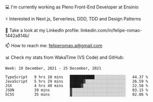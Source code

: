 💻 I'm currently working as Pleno Front-End Developer at Ensinio

⚡ Interested in Next.js, Serverless, DDD, TDD and Design Patterns

👥 Take a look at my LinkedIn profile: linkedin.com/in/felipe-romao-1442a814b/

📫 How to reach me: feliperomao.a@gmail.com

📊 Check my stats from WakaTime (VS Code) and GitHub:

<!--START_SECTION:waka-->
```text
Week: 19 December, 2021 - 25 December, 2021

TypeScript   9 hrs 10 mins   ███████████░░░░░░░░░░░░░░   44.37 % 
JavaScript   5 hrs 29 mins   ██████▓░░░░░░░░░░░░░░░░░░   26.59 % 
JSX          4 hrs 40 mins   █████▓░░░░░░░░░░░░░░░░░░░   22.58 % 
JSON         39 mins         ▓░░░░░░░░░░░░░░░░░░░░░░░░   03.15 % 
SCSS         35 mins         ▓░░░░░░░░░░░░░░░░░░░░░░░░   02.86 % 
```
<!--END_SECTION:waka-->
